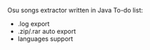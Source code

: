 Osu songs extractor written in Java
To-do list:
- .log export
- .zip/.rar auto export
- languages support
